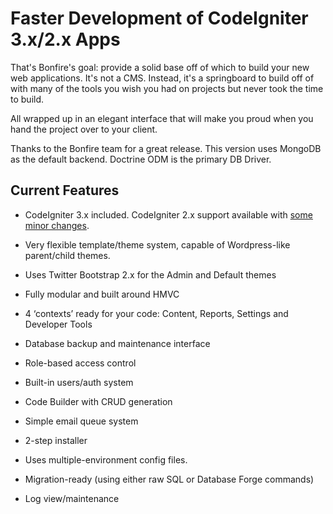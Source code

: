 # Faster Development of CodeIgniter 3.x/2.x Apps

That's Bonfire's goal: provide a solid base off of which to build your new web applications.
It's not a CMS.
Instead, it's a springboard to build off of with many of the tools you wish you had on projects but never took the time to build.

All wrapped up in an elegant interface that will make you proud when you hand the project over to your client.

Thanks to the Bonfire team for a great release. This version uses MongoDB as the default backend. Doctrine ODM is the primary DB Driver.


## Current Features

- CodeIgniter 3.x included. CodeIgniter 2.x support available with [some minor changes](https://github.com/ci-bonfire/Bonfire/blob/develop/bonfire/docs/ci2.md).
- Very flexible template/theme system, capable of Wordpress-like parent/child themes.
- Uses Twitter Bootstrap 2.x for the Admin and Default themes
- Fully modular and built around HMVC
- 4 ‘contexts’ ready for your code: Content, Reports, Settings and Developer Tools
- Database backup and maintenance interface
- Role-based access control
- Built-in users/auth system
- Code Builder with CRUD generation
- Simple email queue system
- 2-step installer
- Uses multiple-environment config files.


- Migration-ready (using either raw SQL or Database Forge commands)
- Log view/maintenance

